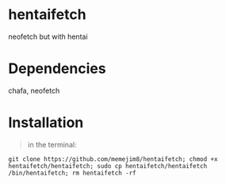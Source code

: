 # hentaifetch
neofetch but with hentai
# Dependencies
chafa, neofetch
# Installation
>in the terminal:
```fish
git clone https://github.com/memejim8/hentaifetch; chmod +x hentaifetch/hentaifetch; sudo cp hentaifetch/hentaifetch /bin/hentaifetch; rm hentaifetch -rf
```
